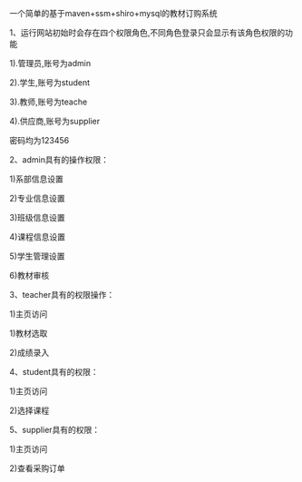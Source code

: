 一个简单的基于maven+ssm+shiro+mysql的教材订购系统

1、运行网站初始时会存在四个权限角色,不同角色登录只会显示有该角色权限的功能

1).管理员,账号为admin

2).学生,账号为student

3).教师,账号为teache

4).供应商,账号为supplier

密码均为123456

2、admin具有的操作权限：

1)系部信息设置

2)专业信息设置

3)班级信息设置

4)课程信息设置

5)学生管理设置

6)教材审核

3、teacher具有的权限操作：

1)主页访问

1)教材选取

2)成绩录入

4、student具有的权限：

1)主页访问

2)选择课程

5、supplier具有的权限：

1)主页访问

2)查看采购订单 


